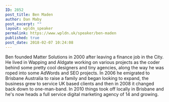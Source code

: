 ```yaml
---
ID: 2852
post_title: Ben Maden
author: Dan Maby
post_excerpt: ""
layout: wpldn_speaker
permalink: https://www.wpldn.uk/speaker/ben-maden
published: true
post_date: 2018-02-07 10:24:08
---
```

Ben founded Matter Solutions in 2000 after leaving a finance job in the City. He lived in Wapping and Aldgate working on various projects as the coder behind some pretty cool designers and tiny agencies, along the way he was roped into some AdWords and SEO projects. In 2006 he emigrated to Brisbane Australia to raise a family and began looking to expand, the business grew to service UK based clients and then in 2008 it changed back down to one-man-band. In 2010 things took off locally in Brisbane and he's now heads a full service digital marketing agency of 14 and growing.